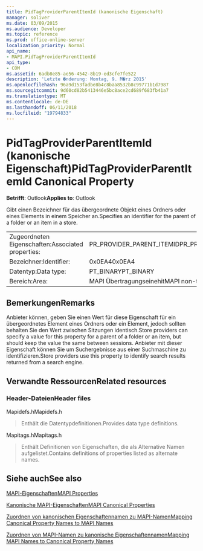 ```yaml
---
title: PidTagProviderParentItemId (kanonische Eigenschaft)
manager: soliver
ms.date: 03/09/2015
ms.audience: Developer
ms.topic: reference
ms.prod: office-online-server
localization_priority: Normal
api_name:
- MAPI.PidTagProviderParentItemId
api_type:
- COM
ms.assetid: 6adb8e85-ae56-4542-8b19-ed3cfe7fe522
description: 'Letzte �nderung: Montag, 9. M�rz 2015'
ms.openlocfilehash: 96a9d153fadbe8b4c8baa8532b8c99771b1d7987
ms.sourcegitcommit: 9d60cd82b5413446e5bc8ace2cd689f683fb41a7
ms.translationtype: MT
ms.contentlocale: de-DE
ms.lasthandoff: 06/11/2018
ms.locfileid: "19794833"
---
```

# <a name="pidtagproviderparentitemid-canonical-property"></a><span data-ttu-id="40c97-103">PidTagProviderParentItemId (kanonische Eigenschaft)</span><span class="sxs-lookup"><span data-stu-id="40c97-103">PidTagProviderParentItemId Canonical Property</span></span>

  
  
<span data-ttu-id="40c97-104">**Betrifft**: Outlook</span><span class="sxs-lookup"><span data-stu-id="40c97-104">**Applies to**: Outlook</span></span> 
  
<span data-ttu-id="40c97-105">Gibt einen Bezeichner für das übergeordnete Objekt eines Ordners oder eines Elements in einem Speicher an.</span><span class="sxs-lookup"><span data-stu-id="40c97-105">Specifies an identifier for the parent of a folder or an item in a store.</span></span>
  
|||
|:-----|:-----|
|<span data-ttu-id="40c97-106">Zugeordneten Eigenschaften:</span><span class="sxs-lookup"><span data-stu-id="40c97-106">Associated properties:</span></span>  <br/> |<span data-ttu-id="40c97-107">PR_PROVIDER_PARENT_ITEMID</span><span class="sxs-lookup"><span data-stu-id="40c97-107">PR_PROVIDER_PARENT_ITEMID</span></span>  <br/> |
|<span data-ttu-id="40c97-108">Bezeichner:</span><span class="sxs-lookup"><span data-stu-id="40c97-108">Identifier:</span></span>  <br/> |<span data-ttu-id="40c97-109">0x0EA4</span><span class="sxs-lookup"><span data-stu-id="40c97-109">0x0EA4</span></span>  <br/> |
|<span data-ttu-id="40c97-110">Datentyp:</span><span class="sxs-lookup"><span data-stu-id="40c97-110">Data type:</span></span>  <br/> |<span data-ttu-id="40c97-111">PT_BINARY</span><span class="sxs-lookup"><span data-stu-id="40c97-111">PT_BINARY</span></span>  <br/> |
|<span data-ttu-id="40c97-112">Bereich:</span><span class="sxs-lookup"><span data-stu-id="40c97-112">Area:</span></span>  <br/> |<span data-ttu-id="40c97-113">MAPI Übertragungseinehit</span><span class="sxs-lookup"><span data-stu-id="40c97-113">MAPI non-transmittable</span></span>  <br/> |
   
## <a name="remarks"></a><span data-ttu-id="40c97-114">Bemerkungen</span><span class="sxs-lookup"><span data-stu-id="40c97-114">Remarks</span></span>

<span data-ttu-id="40c97-115">Anbieter können, geben Sie einen Wert für diese Eigenschaft für ein übergeordnetes Element eines Ordners oder ein Element, jedoch sollten behalten Sie den Wert zwischen Sitzungen identisch.</span><span class="sxs-lookup"><span data-stu-id="40c97-115">Store providers can specify a value for this property for a parent of a folder or an item, but should keep the value the same between sessions.</span></span> <span data-ttu-id="40c97-116">Anbieter mit dieser Eigenschaft können Sie um Suchergebnisse aus einer Suchmaschine zu identifizieren.</span><span class="sxs-lookup"><span data-stu-id="40c97-116">Store providers use this property to identify search results returned from a search engine.</span></span>
  
## <a name="related-resources"></a><span data-ttu-id="40c97-117">Verwandte Ressourcen</span><span class="sxs-lookup"><span data-stu-id="40c97-117">Related resources</span></span>

### <a name="header-files"></a><span data-ttu-id="40c97-118">Header-Dateien</span><span class="sxs-lookup"><span data-stu-id="40c97-118">Header files</span></span>

<span data-ttu-id="40c97-119">Mapidefs.h</span><span class="sxs-lookup"><span data-stu-id="40c97-119">Mapidefs.h</span></span>
  
> <span data-ttu-id="40c97-120">Enthält die Datentypdefinitionen.</span><span class="sxs-lookup"><span data-stu-id="40c97-120">Provides data type definitions.</span></span>
    
<span data-ttu-id="40c97-121">Mapitags.h</span><span class="sxs-lookup"><span data-stu-id="40c97-121">Mapitags.h</span></span>
  
> <span data-ttu-id="40c97-122">Enthält Definitionen von Eigenschaften, die als Alternative Namen aufgelistet.</span><span class="sxs-lookup"><span data-stu-id="40c97-122">Contains definitions of properties listed as alternate names.</span></span>
    
## <a name="see-also"></a><span data-ttu-id="40c97-123">Siehe auch</span><span class="sxs-lookup"><span data-stu-id="40c97-123">See also</span></span>



[<span data-ttu-id="40c97-124">MAPI-Eigenschaften</span><span class="sxs-lookup"><span data-stu-id="40c97-124">MAPI Properties</span></span>](mapi-properties.md)
  
[<span data-ttu-id="40c97-125">Kanonische MAPI-Eigenschaften</span><span class="sxs-lookup"><span data-stu-id="40c97-125">MAPI Canonical Properties</span></span>](mapi-canonical-properties.md)
  
[<span data-ttu-id="40c97-126">Zuordnen von kanonischen Eigenschaftennamen zu MAPI-Namen</span><span class="sxs-lookup"><span data-stu-id="40c97-126">Mapping Canonical Property Names to MAPI Names</span></span>](mapping-canonical-property-names-to-mapi-names.md)
  
[<span data-ttu-id="40c97-127">Zuordnen von MAPI-Namen zu kanonische Eigenschaftennamen</span><span class="sxs-lookup"><span data-stu-id="40c97-127">Mapping MAPI Names to Canonical Property Names</span></span>](mapping-mapi-names-to-canonical-property-names.md)

